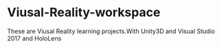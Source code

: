# Viusal-Reality-workspace
These are Viusal Reality learning projects.With Unity3D and Visual Studio 2017 and HoloLens

